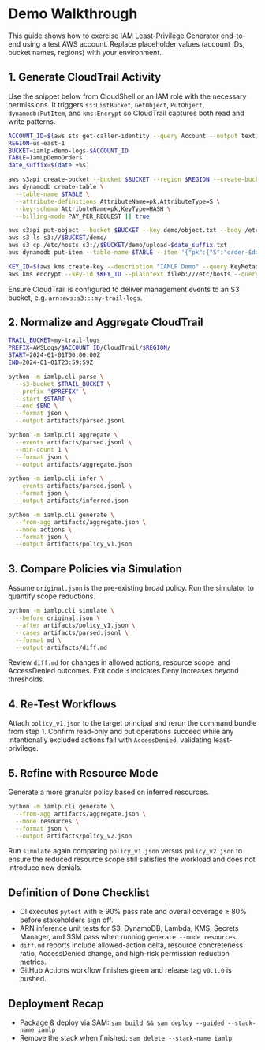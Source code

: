 # Demo Walkthrough

This guide shows how to exercise IAM Least-Privilege Generator end-to-end using a test AWS account. Replace placeholder values (account IDs, bucket names, regions) with your environment.

## 1. Generate CloudTrail Activity

Use the snippet below from CloudShell or an IAM role with the necessary permissions. It triggers `s3:ListBucket`, `GetObject`, `PutObject`, `dynamodb:PutItem`, and `kms:Encrypt` so CloudTrail captures both read and write patterns.

```bash
ACCOUNT_ID=$(aws sts get-caller-identity --query Account --output text)
REGION=us-east-1
BUCKET=iamlp-demo-logs-$ACCOUNT_ID
TABLE=IamLpDemoOrders
date_suffix=$(date +%s)

aws s3api create-bucket --bucket $BUCKET --region $REGION --create-bucket-configuration LocationConstraint=$REGION || true
aws dynamodb create-table \
  --table-name $TABLE \
  --attribute-definitions AttributeName=pk,AttributeType=S \
  --key-schema AttributeName=pk,KeyType=HASH \
  --billing-mode PAY_PER_REQUEST || true

aws s3api put-object --bucket $BUCKET --key demo/object.txt --body /etc/hosts
aws s3 ls s3://$BUCKET/demo/
aws s3 cp /etc/hosts s3://$BUCKET/demo/upload-$date_suffix.txt
aws dynamodb put-item --table-name $TABLE --item '{"pk":{"S":"order-$date_suffix"}}'

KEY_ID=$(aws kms create-key --description "IAMLP Demo" --query KeyMetadata.KeyId --output text)
aws kms encrypt --key-id $KEY_ID --plaintext fileb:///etc/hosts --query CiphertextBlob --output text >/dev/null
```

Ensure CloudTrail is configured to deliver management events to an S3 bucket, e.g. `arn:aws:s3:::my-trail-logs`.

## 2. Normalize and Aggregate CloudTrail

```bash
TRAIL_BUCKET=my-trail-logs
PREFIX=AWSLogs/$ACCOUNT_ID/CloudTrail/$REGION/
START=2024-01-01T00:00:00Z
END=2024-01-01T23:59:59Z

python -m iamlp.cli parse \
  --s3-bucket $TRAIL_BUCKET \
  --prefix "$PREFIX" \
  --start $START \
  --end $END \
  --format json \
  --output artifacts/parsed.jsonl

python -m iamlp.cli aggregate \
  --events artifacts/parsed.jsonl \
  --min-count 1 \
  --format json \
  --output artifacts/aggregate.json

python -m iamlp.cli infer \
  --events artifacts/parsed.jsonl \
  --format json \
  --output artifacts/inferred.json

python -m iamlp.cli generate \
  --from-agg artifacts/aggregate.json \
  --mode actions \
  --format json \
  --output artifacts/policy_v1.json
```

## 3. Compare Policies via Simulation

Assume `original.json` is the pre-existing broad policy. Run the simulator to quantify scope reductions.

```bash
python -m iamlp.cli simulate \
  --before original.json \
  --after artifacts/policy_v1.json \
  --cases artifacts/parsed.jsonl \
  --format md \
  --output artifacts/diff.md
```

Review `diff.md` for changes in allowed actions, resource scope, and AccessDenied outcomes. Exit code `3` indicates Deny increases beyond thresholds.

## 4. Re-Test Workflows

Attach `policy_v1.json` to the target principal and rerun the command bundle from step 1. Confirm read-only and put operations succeed while any intentionally excluded actions fail with `AccessDenied`, validating least-privilege.

## 5. Refine with Resource Mode

Generate a more granular policy based on inferred resources.

```bash
python -m iamlp.cli generate \
  --from-agg artifacts/aggregate.json \
  --mode resources \
  --format json \
  --output artifacts/policy_v2.json
```

Run `simulate` again comparing `policy_v1.json` versus `policy_v2.json` to ensure the reduced resource scope still satisfies the workload and does not introduce new denials.

## Definition of Done Checklist

- CI executes `pytest` with ≥ 90% pass rate and overall coverage ≥ 80% before stakeholders sign off.
- ARN inference unit tests for S3, DynamoDB, Lambda, KMS, Secrets Manager, and SSM pass when running `generate --mode resources`.
- `diff.md` reports include allowed-action delta, resource concreteness ratio, AccessDenied change, and high-risk permission reduction metrics.
- GitHub Actions workflow finishes green and release tag `v0.1.0` is pushed.

## Deployment Recap

- Package & deploy via SAM: `sam build && sam deploy --guided --stack-name iamlp`
- Remove the stack when finished: `sam delete --stack-name iamlp`
